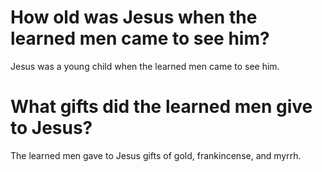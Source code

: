 # How old was Jesus when the learned men came to see him?

Jesus was a young child when the learned men came to see him.

# What gifts did the learned men give to Jesus?

The learned men gave to Jesus gifts of gold, frankincense, and myrrh.
